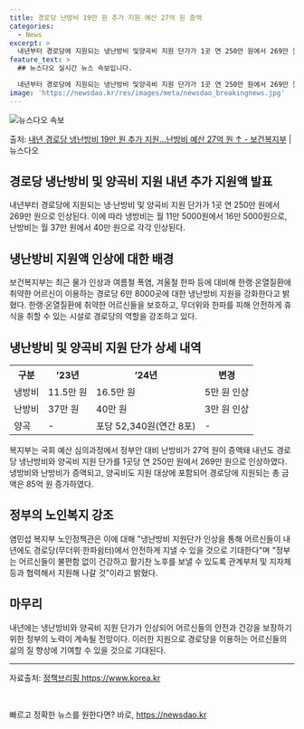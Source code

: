 ```yaml
---
title: 경로당 난방비 19만 원 추가 지원 예산 27억 원 증액
categories:
  - News
excerpt: >
  내년부터 경로당에 지원되는 냉난방비 및양곡비 지원 단가가 1곳 연 250만 원에서 269만 원으로 인상된다.…
feature_text: >
  ## 뉴스다오 실시간 뉴스 속보입니다.

  내년부터 경로당에 지원되는 냉난방비 및양곡비 지원 단가가 1곳 연 250만 원에서 269만 원으로 인상된다.…
image: 'https://newsdao.kr/res/images/meta/newsdao_breakingnews.jpg'
---
```


![뉴스다오 속보](https://newsdao.kr/res/images/meta/newsdao_breakingnews.jpg)

<p>출처: <a href="https://newsdao.kr/2868" rel="dofollow">내년 경로당 냉난방비 19만 원 추가 지원…난방비 예산 27억 원 ↑ - 보건복지부</a> | 뉴스다오</p>

<h2 data-ke-size="size26">경로당 냉난방비 및 양곡비 지원 내년 추가 지원액 발표</h2>
<p data-ke-size="size16">내년부터 경로당에 지원되는 냉·난방비 및 양곡비 지원 단가가 1곳 연 250만 원에서 269만 원으로 인상된다. 이에 따라 냉방비는 월 11만 5000원에서 16만 5000원으로, 난방비는 월 37만 원에서 40만 원으로 각각 인상된다.</p>

<h2 data-ke-size="size24">냉난방비 지원액 인상에 대한 배경</h2>
<p data-ke-size="size16">보건복지부는 최근 물가 인상과 여름철 폭염, 겨울철 한파 등에 대비해 한랭·온열질환에 취약한 어르신이 이용하는 경로당 6만 8000곳에 대한 냉난방비 지원을 강화한다고 밝혔다. 한랭·온열질환에 취약한 어르신들을 보호하고, 무더위와 한파를 피해 안전하게 휴식을 취할 수 있는 시설로 경로당의 역할을 강조하고 있다.</p>

<h2 data-ke-size="size24">냉난방비 및 양곡비 지원 단가 상세 내역</h2>
<table>
  <tr>
    <th>구분</th>
    <th>’23년</th>
    <th>’24년</th>
    <th>변경</th>
  </tr>
  <tr>
    <td>냉방비</td>
    <td>11.5만 원</td>
    <td>16.5만 원</td>
    <td>5만 원 인상</td>
  </tr>
  <tr>
    <td>난방비</td>
    <td>37만 원</td>
    <td>40만 원</td>
    <td>3만 원 인상</td>
  </tr>
  <tr>
    <td>양곡</td>
    <td>-</td>
    <td>포당 52,340원(연간 8포)</td>
    <td>-</td>
  </tr>
</table>

<p data-ke-size="size16">복지부는 국회 예산 심의과정에서 정부안 대비 난방비가 27억 원이 증액돼 내년도 경로당 냉난방비와 양곡비 지원 단가를 1곳당 연 250만 원에서 269만 원으로 인상하였다. 냉방비와 난방비가 증액되고, 양곡비도 지원 대상에 포함되어 경로당에 지원되는 총 금액은 85억 원 증가하였다.</p>

<h2 data-ke-size="size24">정부의 노인복지 강조</h2>
<p data-ke-size="size16">염민섭 복지부 노인정책관은 이에 대해 "냉난방비 지원단가 인상을 통해 어르신들이 내년에도 경로당(무더위·한파쉼터)에서 안전하게 지낼 수 있을 것으로 기대한다"며 "정부는 어르신들이 불편함 없이 건강하고 활기찬 노후를 보낼 수 있도록 관계부처 및 지자체 등과 협력해서 지원해 나갈 것"이라고 밝혔다.</p>

<h2 data-ke-size="size24">마무리</h2>
<p data-ke-size="size16">내년에는 냉난방비와 양곡비 지원 단가가 인상되어 어르신들의 안전과 건강을 보장하기 위한 정부의 노력이 계속될 전망이다. 이러한 지원으로 경로당을 이용하는 어르신들의 삶의 질 향상에 기여할 수 있을 것으로 기대된다.</p>

<hr>

<p data-ke-size="size16">자료출처: <a href="https://newsdao.kr/2868">정책브리핑 https://www.korea.kr</a></p>
<p data-ke-size="size16">&nbsp;</p> 

빠르고 정확한 뉴스를 원한다면? 바로, <a href="https://newsdao.kr" rel="dofollow">https://newsdao.kr</a>


    
